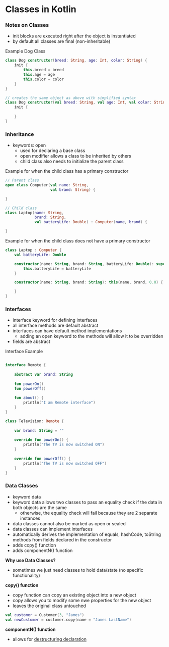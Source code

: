 # Classes in Kotlin

### Notes on Classes
* init blocks are executed right after the object is instantiated
* by default all classes are final (non-inheritable)

Example Dog Class
```kotlin
class Dog constructor(breed: String, age: Int, color: String) {    
    init {
        this.breed = breed
        this.age = age
        this.color = color 
    }
}

// creates the same object as above with simplified syntax
class Dog constructor(val breed: String, val age: Int, val color: String) {
    init {
    
    } 
}

```

### Inheritance
* keywords: open
    * used for declaring a base class
    * open modifier allows a class to be inherited by others
    * child class also needs to initialize the parent class

Example for when the child class has a primary constructor
```kotlin
// Parent class
open class Computer(val name: String,
                    val brand: String) {

}

// Child class
class Laptop(name: String,
             brand: String,
             val batteryLife: Double) : Computer(name, brand) {

}

```

Example for when the child class does not have a primary constructor
```kotlin
class Laptop : Computer {
    val batteryLife: Double

    constructor(name: String, brand: String, batteryLife: Double): super(name, brand) {
        this.batteryLife = batteryLife
    }

    constructor(name: String, brand: String): this(name, brand, 0.0) {

    }
}

```


### Interfaces
* interface keyword for defining interfaces
* all interface methods are default abstract
* interfaces can have default method implementations 
    * adding an open keyword to the methods will allow it to be overridden
* fields are abstract  

Interface Example
```kotlin

interface Remote {
    
    abstract var brand: String
    
    fun powerOn()
    fun powerOff()
    
    fun about() {
        println("I am Remote interface")
    }
}

class Television: Remote {
    
    var brand: String = ""
    
    override fun powerOn() {
        println("The TV is now switched ON")
    } 
    
    override fun powerOff() {
        println("The TV is now switched OFF")
    }
}

```

### Data Classes
* keyword data
* keyword data allows two classes to pass an equality check if the data in both objects are the same 
    * otherwise, the equality check will fail because they are 2 separate instances
* data classes cannot also be marked as open or sealed
* data classes can implement interfaces 
* automatically derives the implementation of equals, hashCode, toString methods from fields declared in the constructor
* adds copy() function
* adds componentN() function

**Why use Data Classes?**
* sometimes we just need classes to hold data/state (no specific functionality)

**copy() function**
* copy function can copy an existing object into a new object
* copy allows you to modify some nwe properties for the new object
* leaves the original class untouched
```kotlin
val customer = Customer(3, "James")
val newCustomer = customer.copy(name = "James LastName")
```

**componentN() function**
* allows for [destructuring declaration](https://kotlinlang.org/docs/reference/multi-declarations.html)